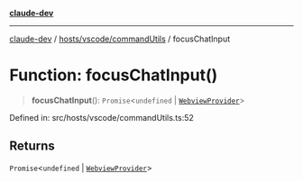 [**claude-dev**](../../../../README.md)

***

[claude-dev](../../../../README.md) / [hosts/vscode/commandUtils](../README.md) / focusChatInput

# Function: focusChatInput()

> **focusChatInput**(): `Promise`\<`undefined` \| [`WebviewProvider`](../../../../core/webview/WebviewProvider/classes/WebviewProvider.md)\>

Defined in: src/hosts/vscode/commandUtils.ts:52

## Returns

`Promise`\<`undefined` \| [`WebviewProvider`](../../../../core/webview/WebviewProvider/classes/WebviewProvider.md)\>
